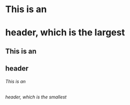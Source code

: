 # This is an <h1> header, which is the largest
## This is an <h2> header
###### This is an <h6> header, which is the smallest
  
  

